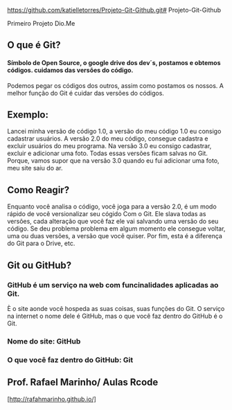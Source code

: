 <img src="file:///C:/Users/RV511/OneDrive/Documentos/Projeto-DIO-GIT/Projeto-Git-Github/github_PNG22.png" title="" alt="" data-align="inline">https://github.com/katielletorres/Projeto-Git-Github.git# Projeto-Git-Github

Primeiro Projeto Dio.Me 

## O que é Git?

#### Símbolo de Open Source, o google drive dos dev´s, postamos e obtemos códigos. cuidamos das versões do código.

Podemos pegar os códigos dos outros, assim como postamos os nossos. A melhor função do Git é cuidar das versões do códigos.

## Exemplo:

Lancei minha versão de código 1.0, a versão do meu código 1.0 eu consigo cadastrar usuários. A versão 2.0 do meu código, consegue cadastra e excluir usuários do meu programa. Na versão 3.0 eu consigo cadastrar, excluir e adicionar uma foto. 
Todas essas versões ficam salvas no Git. Porque, vamos supor que na versão 3.0 quando eu fui adicionar uma foto, meu site saiu do ar. 

## Como Reagir?

Enquanto você analisa o código, você joga para a versão 2.0, é um modo rápido de você versionalizar seu cógido Com o Git. Ele slava todas as versôes, cada alteração que você faz ele vai salvando uma versão do seu código.
Se deu problema problema em algum momento ele consegue voltar, uma ou duas versões, a versão que você quiser. Por fim, esta é a diferença do Git para o Drive, etc.

## Git ou GitHub?

### GitHub é um serviço na web com funcinalidades aplicadas ao Git.

È o site aonde você hospeda as suas coisas, suas funções do Git.
O serviço na internet o nome dele é GitHub, mas o que você faz dentro do GitHub é o Git.

### Nome do site: GitHub

### O que você faz dentro do GitHub: Git

## Prof. Rafael Marinho/ Aulas Rcode
[http://rafahmarinho.github.io/]
